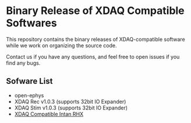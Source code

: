 # Binary Release of XDAQ Compatible Softwares

This repository contains the binary releases of XDAQ-compatible software while we work on organizing the source code.

Contact us if you have any questions, and feel free to open issues if you find any bugs.

## Sofware List
* open-ephys 
* XDAQ Rec v1.0.3 (supports 32bit IO Expander)
* XDAQ Stim v1.0.3 (supports 32bit IO Expander)
* [XDAQ Compatible Intan RHX](https://github.com/kontex-neuro/Intan-RHX/releases/tag/xdaq-v1.1.0)
